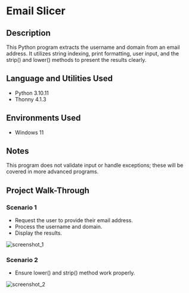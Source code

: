 # Email Slicer

## Description
This Python program extracts the username and domain from an email address. It utilizes string indexing, print formatting, user input, and the strip() and lower() methods to present the results clearly.

## Language and Utilities Used
- Python 3.10.11
- Thonny 4.1.3

## Environments Used 
- Windows 11

## Notes
This program does not validate input or handle exceptions; these will be covered in more advanced programs.

## Project Walk-Through

### Scenario 1
- Request the user to provide their email address.
- Process the username and domain.
- Display the results.
  
![screenshot_1](https://github.com/user-attachments/assets/294de4c1-fa42-4b41-be87-adeb4d347feb)

### Scenario 2
- Ensure lower() and strip() method work properly.

![screenshot_2](https://github.com/user-attachments/assets/2297ed6f-e2ac-4028-9103-38330d5e2bf2)
